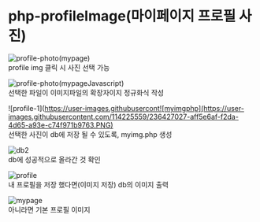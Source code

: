 # php-profileImage(마이페이지 프로필 사진)


![profile-photo(mypage)](https://user-images.githubusercontent.com/114225559/236426952-64294e39-b07a-49f6-aebc-fc2449d25c3d.PNG)
<br>profile img 클릭 시 사진 선택 가능</br>


![profile-photo(mypageJavascript)](https://user-images.githubusercontent.com/114225559/236427872-a7e72f85-12bb-4490-82a2-80b0d12f1740.PNG)
<br>선택한 파일이 이미지파일의 확장자이지 정규화식 작성</br>


![profile-1](https://user-images.githubusercont![myimgphp](https://user-images.githubusercontent.com/114225559/236427027-aff5e6af-f2da-4d65-a93e-c74f971b9763.PNG)
<br>선택한 사진이 db에 저장 될 수 있도록, myimg.php 생성</br>


 ![db2](https://user-images.githubusercontent.com/114225559/236427791-56a97643-a037-418d-acd6-cbbd7bf5e715.PNG)
 <br>db에 성공적으로 올라간 것 확인</br>


![profile](https://user-images.githubusercontent.com/114225559/236427612-18485b34-bb7e-4633-ae96-28a9eb62a429.PNG)
<br>내 프로필을 저장 했다면(이미지 저장) db의 이미지 출력
</br>

![mypage](https://user-images.githubusercontent.com/114225559/236427653-fc119415-54ba-47a8-9b1b-faf4c2735bcb.PNG)
<br>아니라면 기본 프로필 이미지 </br>


